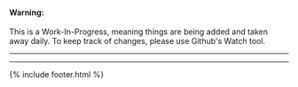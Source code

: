 #### Warning:
This is a Work-In-Progress, meaning things are being added and taken away daily. To keep track of changes, please use Github's Watch tool.

---

---

{% include footer.html %}
